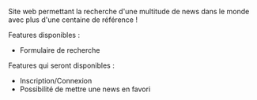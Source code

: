Site web permettant la recherche d'une multitude de news dans le monde avec plus d'une centaine de référence !

Features disponibles :

- Formulaire de recherche

Features qui seront disponibles :

- Inscription/Connexion
- Possibilité de mettre une news en favori